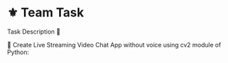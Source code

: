 # ⚜️ Team Task

Task Description 📄

📌 Create Live Streaming Video Chat App without voice using cv2 module of Python: 
